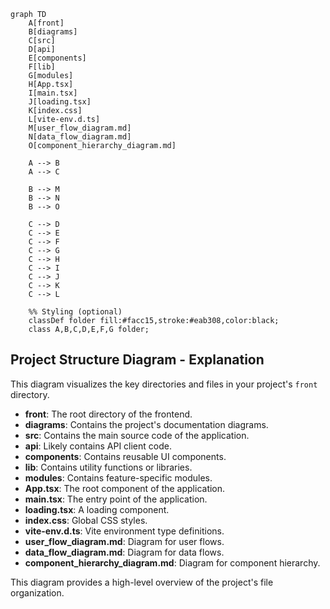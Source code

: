 ```mermaid
graph TD
    A[front]
    B[diagrams]
    C[src]
    D[api]
    E[components]
    F[lib]
    G[modules]
    H[App.tsx]
    I[main.tsx]
    J[loading.tsx]
    K[index.css]
    L[vite-env.d.ts]
    M[user_flow_diagram.md]
    N[data_flow_diagram.md]
    O[component_hierarchy_diagram.md]

    A --> B
    A --> C

    B --> M
    B --> N
    B --> O

    C --> D
    C --> E
    C --> F
    C --> G
    C --> H
    C --> I
    C --> J
    C --> K
    C --> L

    %% Styling (optional)
    classDef folder fill:#facc15,stroke:#eab308,color:black;
    class A,B,C,D,E,F,G folder;
```

## Project Structure Diagram - Explanation

This diagram visualizes the key directories and files in your project's `front` directory.

- **front**: The root directory of the frontend.
- **diagrams**: Contains the project's documentation diagrams.
- **src**: Contains the main source code of the application.
- **api**: Likely contains API client code.
- **components**: Contains reusable UI components.
- **lib**: Contains utility functions or libraries.
- **modules**: Contains feature-specific modules.
- **App.tsx**: The root component of the application.
- **main.tsx**: The entry point of the application.
- **loading.tsx**: A loading component.
- **index.css**: Global CSS styles.
- **vite-env.d.ts**: Vite environment type definitions.
- **user_flow_diagram.md**: Diagram for user flows.
- **data_flow_diagram.md**: Diagram for data flows.
- **component_hierarchy_diagram.md**: Diagram for component hierarchy.

This diagram provides a high-level overview of the project's file organization. 